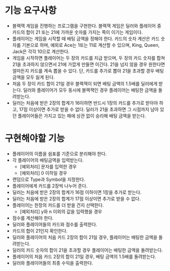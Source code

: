 # 기능 요구사항
* 블랙잭 게임을 진행하는 프로그램을 구현한다. 블랙잭 게임은 딜러와 플레이어 중 카드의 합이 21 또는 21에 가까운 숫자를 가지는 쪽이 이기는 게임이다.
* 플레이어는 게임을 시작할 때 배팅 금액을 정해야 한다. 카드의 숫자 계산은 카드 숫자를 기본으로 하며, 예외로 Ace는 1또는 11로 계산할 수 있으며, King, Queen, Jack은 각각 10으로 계산한다.
* 게임을 시작하면 플레이어는 두 장의 카드를 지급 받으며, 두 장의 카드 숫자를 합쳐 21을 초과하지 않으면서 21에 가깝게 만들면 이긴다. 21을 넘지 않을 경우 원한다면 얼마든지 카드를 계속 뽑을 수 있다. 단, 카드를 추가로 뽑아 21을 초과할 경우 배팅 금액을 모두 잃게 된다.
* 처음 두 장이 카드 합이 21일 경우 블랙잭이 되면 배팅 금액의 1.5배를 딜러에게 받는다. 딜러와 플레이어가 모두 동시에 블랙잭인 경우 플레이어는 배팅한 금액을 돌려받는다.
* 딜러는 처음에 받은 2장의 합계가 16이하면 반드시 1장의 카드를 추가로 받아야 하고, 17점 이상이면 추가로 받을 수 없다. 딜러가 21을 초과하면 그 시점까지 남아 있던 플레이어들은 가지고 있는 패에 상관 없이 승리해 배팅 금액을 받는다.

# 구현해야할 기능
* 플레이어의 이름을 쉼표를 기준으로 분리해야 한다.
* 각 플레이어의 배팅금액을 입력받는다.
    * [예외처리] 문자를 입력한 경우
    * [예외처리] 0 이하일 경우
* 랜덤으로 Type과 Symbol을 지정한다.
* 플레이어에게 카드를 2장씩 나누어 준다.
* 딜러는 처음에 받은 2장의 합계가 16점 이하이면 1장을 추가로 받는다.
* 딜러는 처음에 받은 2장의 합계가 17점 이상이면 추가로 받을 수 없다.
* 플레이어는 한장의 카드를 더 받을 건지 선택한다.
    * [예외처리] y와 n 이외의 값을 입력했을 경우
* 점수를 계산해야 한다.
* 딜러와 플레이어들의 카드와 점수를 출력한다.
* 카드의 합이 21인지 확인한다.
* 딜러와 플레이어의 처음 카드 2장의 합이 21일 경우, 플레이어는 배팅한 금액을 돌려받는다.
* 딜러의 카드 숫자의 합이 21을 초과할 경우 플레이어는 배팅한 금액을 돌려받는다.
* 플레이어의 처음 카드 2장의 합이 21일 경우, 배팅 금액의 1.5배를 돌려받는다.
* 딜러와 플레이어들의 최종 수익을 출력한다.